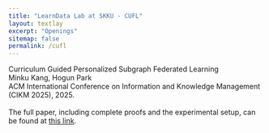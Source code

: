 ```yaml
---
title: "LearnData Lab at SKKU - CUFL"
layout: textlay
excerpt: "Openings"
sitemap: false
permalink: /cufl
---
```


Curriculum Guided Personalized Subgraph Federated Learning<br />
Minku Kang, Hogun Park<br />
ACM International Conference on Information and Knowledge Management (CIKM 2025), 2025.<br />
<br />
The full paper, including complete proofs and the experimental setup, can be found at [this link](https://arxiv.org/abs/2509.00402).

<br />


<!-- 
<figure>
<img src="{{ site.url }}{{ site.baseurl }}/images/picpic/Gallery/DSC_0696.jpg" width="95%">
</figure> -->
